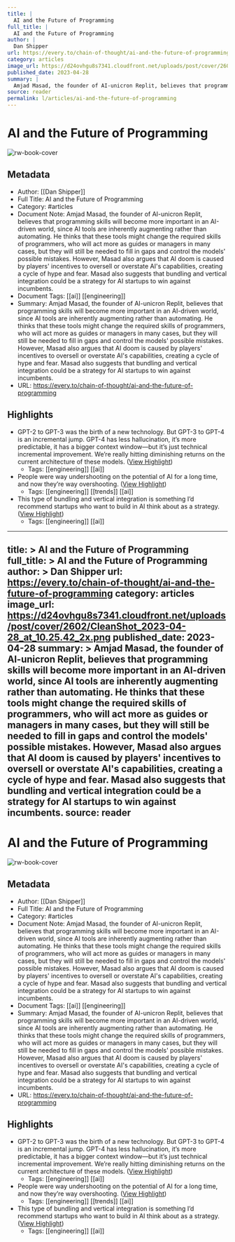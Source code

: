 ```yaml
---
title: |
  AI and the Future of Programming
full_title: |
  AI and the Future of Programming
author: |
  Dan Shipper
url: https://every.to/chain-of-thought/ai-and-the-future-of-programming
category: articles
image_url: https://d24ovhgu8s7341.cloudfront.net/uploads/post/cover/2602/CleanShot_2023-04-28_at_10.25.42_2x.png
published_date: 2023-04-28
summary: |
  Amjad Masad, the founder of AI-unicron Replit, believes that programming skills will become more important in an AI-driven world, since AI tools are inherently augmenting rather than automating. He thinks that these tools might change the required skills of programmers, who will act more as guides or managers in many cases, but they will still be needed to fill in gaps and control the models' possible mistakes. However, Masad also argues that AI doom is caused by players' incentives to oversell or overstate AI's capabilities, creating a cycle of hype and fear. Masad also suggests that bundling and vertical integration could be a strategy for AI startups to win against incumbents.
source: reader
permalink: l/articles/ai-and-the-future-of-programming
---
```

# AI and the Future of Programming

![rw-book-cover](https://d24ovhgu8s7341.cloudfront.net/uploads/post/cover/2602/CleanShot_2023-04-28_at_10.25.42_2x.png)

## Metadata
- Author: [[Dan Shipper]]
- Full Title: AI and the Future of Programming
- Category: #articles
- Document Note: Amjad Masad, the founder of AI-unicron Replit, believes that programming skills will become more important in an AI-driven world, since AI tools are inherently augmenting rather than automating. He thinks that these tools might change the required skills of programmers, who will act more as guides or managers in many cases, but they will still be needed to fill in gaps and control the models' possible mistakes. However, Masad also argues that AI doom is caused by players' incentives to oversell or overstate AI's capabilities, creating a cycle of hype and fear. Masad also suggests that bundling and vertical integration could be a strategy for AI startups to win against incumbents.
- Document Tags: [[ai]] [[engineering]] 
- Summary: Amjad Masad, the founder of AI-unicron Replit, believes that programming skills will become more important in an AI-driven world, since AI tools are inherently augmenting rather than automating. He thinks that these tools might change the required skills of programmers, who will act more as guides or managers in many cases, but they will still be needed to fill in gaps and control the models' possible mistakes. However, Masad also argues that AI doom is caused by players' incentives to oversell or overstate AI's capabilities, creating a cycle of hype and fear. Masad also suggests that bundling and vertical integration could be a strategy for AI startups to win against incumbents.
- URL: https://every.to/chain-of-thought/ai-and-the-future-of-programming

## Highlights
- GPT-2 to GPT-3 was the birth of a new technology. But GPT-3 to GPT-4 is an incremental jump. GPT-4 has less hallucination, it’s more predictable, it has a bigger context window—but it’s just technical incremental improvement. We’re really hitting diminishing returns on the current architecture of these models. ([View Highlight](https://read.readwise.io/read/01h1s2cn8tx62xf4rj24v0qv7g))
    - Tags: [[engineering]] [[ai]] 
- People were way undershooting on the potential of AI for a long time, and now they’re way overshooting. ([View Highlight](https://read.readwise.io/read/01h1s2e22qpf59693k3wq5wem9))
    - Tags: [[engineering]] [[trends]] [[ai]] 
- This type of bundling and vertical integration is something I’d recommend startups who want to build in AI think about as a strategy. ([View Highlight](https://read.readwise.io/read/01h1s2jy8zn8718jym1dnfhrrv))
    - Tags: [[engineering]] [[ai]] 


---
title: >
  AI and the Future of Programming
full_title: >
  AI and the Future of Programming
author: >
  Dan Shipper
url: https://every.to/chain-of-thought/ai-and-the-future-of-programming
category: articles
image_url: https://d24ovhgu8s7341.cloudfront.net/uploads/post/cover/2602/CleanShot_2023-04-28_at_10.25.42_2x.png
published_date: 2023-04-28
summary: >
  Amjad Masad, the founder of AI-unicron Replit, believes that programming skills will become more important in an AI-driven world, since AI tools are inherently augmenting rather than automating. He thinks that these tools might change the required skills of programmers, who will act more as guides or managers in many cases, but they will still be needed to fill in gaps and control the models' possible mistakes. However, Masad also argues that AI doom is caused by players' incentives to oversell or overstate AI's capabilities, creating a cycle of hype and fear. Masad also suggests that bundling and vertical integration could be a strategy for AI startups to win against incumbents.
source: reader
---
# AI and the Future of Programming

![rw-book-cover](https://d24ovhgu8s7341.cloudfront.net/uploads/post/cover/2602/CleanShot_2023-04-28_at_10.25.42_2x.png)

## Metadata
- Author: [[Dan Shipper]]
- Full Title: AI and the Future of Programming
- Category: #articles
- Document Note: Amjad Masad, the founder of AI-unicron Replit, believes that programming skills will become more important in an AI-driven world, since AI tools are inherently augmenting rather than automating. He thinks that these tools might change the required skills of programmers, who will act more as guides or managers in many cases, but they will still be needed to fill in gaps and control the models' possible mistakes. However, Masad also argues that AI doom is caused by players' incentives to oversell or overstate AI's capabilities, creating a cycle of hype and fear. Masad also suggests that bundling and vertical integration could be a strategy for AI startups to win against incumbents.
- Document Tags: [[ai]] [[engineering]] 
- Summary: Amjad Masad, the founder of AI-unicron Replit, believes that programming skills will become more important in an AI-driven world, since AI tools are inherently augmenting rather than automating. He thinks that these tools might change the required skills of programmers, who will act more as guides or managers in many cases, but they will still be needed to fill in gaps and control the models' possible mistakes. However, Masad also argues that AI doom is caused by players' incentives to oversell or overstate AI's capabilities, creating a cycle of hype and fear. Masad also suggests that bundling and vertical integration could be a strategy for AI startups to win against incumbents.
- URL: https://every.to/chain-of-thought/ai-and-the-future-of-programming

## Highlights
- GPT-2 to GPT-3 was the birth of a new technology. But GPT-3 to GPT-4 is an incremental jump. GPT-4 has less hallucination, it’s more predictable, it has a bigger context window—but it’s just technical incremental improvement. We’re really hitting diminishing returns on the current architecture of these models. ([View Highlight](https://read.readwise.io/read/01h1s2cn8tx62xf4rj24v0qv7g))
    - Tags: [[engineering]] [[ai]] 
- People were way undershooting on the potential of AI for a long time, and now they’re way overshooting. ([View Highlight](https://read.readwise.io/read/01h1s2e22qpf59693k3wq5wem9))
    - Tags: [[engineering]] [[trends]] [[ai]] 
- This type of bundling and vertical integration is something I’d recommend startups who want to build in AI think about as a strategy. ([View Highlight](https://read.readwise.io/read/01h1s2jy8zn8718jym1dnfhrrv))
    - Tags: [[engineering]] [[ai]] 


